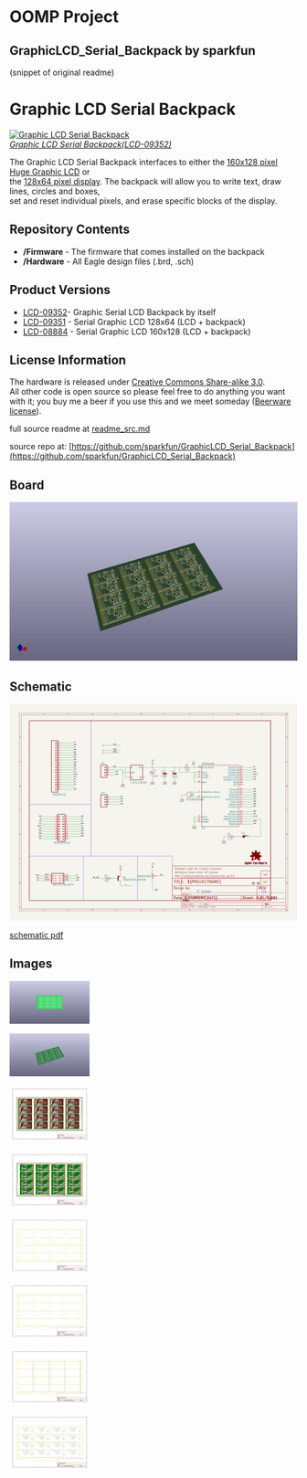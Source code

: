 # OOMP Project  
## GraphicLCD_Serial_Backpack  by sparkfun  
  
(snippet of original readme)  
  
Graphic LCD Serial Backpack  
============================  
[![Graphic LCD Serial Backpack](https://dlnmh9ip6v2uc.cloudfront.net//images/products/9/3/5/2/09352-01.jpg)  
*Graphic LCD Serial Backpack(LCD-09352)*](https://www.sparkfun.com/products/9352)  
  
The Graphic LCD Serial Backpack interfaces to either the [160x128 pixel Huge Graphic LCD](https://www.sparkfun.com/products/8799) or  
the [128x64 pixel display](https://www.sparkfun.com/products/710). The backpack will allow you to write text, draw lines, circles and boxes,   
set and reset individual pixels, and erase specific blocks of the display.   
  
Repository Contents  
-------------------  
* **/Firmware** - The firmware that comes installed on the backpack  
* **/Hardware** - All Eagle design files (.brd, .sch)  
  
  
Product Versions  
----------------  
* [LCD-09352](https://www.sparkfun.com/products/9352)- Graphic Serial LCD Backpack by itself  
* [LCD-09351](https://www.sparkfun.com/products/9351) - Serial Graphic LCD 128x64 (LCD + backpack)  
* [LCD-08884](https://www.sparkfun.com/products/8884) - Serial Graphic LCD 160x128 (LCD + backpack)  
  
License Information  
-------------------  
The hardware is released under [Creative Commons Share-alike 3.0](http://creativecommons.org/licenses/by-sa/3.0/).    
All other code is open source so please feel free to do anything you want with it; you buy me a beer if you use this and we meet someday ([Beerware license](http://en.wikipedia.org/wiki/Beerware)).  
  
  full source readme at [readme_src.md](readme_src.md)  
  
source repo at: [https://github.com/sparkfun/GraphicLCD_Serial_Backpack](https://github.com/sparkfun/GraphicLCD_Serial_Backpack)  
## Board  
  
[![working_3d.png](working_3d_600.png)](working_3d.png)  
## Schematic  
  
[![working_schematic.png](working_schematic_600.png)](working_schematic.png)  
  
[schematic pdf](working_schematic.pdf)  
## Images  
  
[![working_3D_bottom.png](working_3D_bottom_140.png)](working_3D_bottom.png)  
  
[![working_3D_top.png](working_3D_top_140.png)](working_3D_top.png)  
  
[![working_assembly_page_01.png](working_assembly_page_01_140.png)](working_assembly_page_01.png)  
  
[![working_assembly_page_02.png](working_assembly_page_02_140.png)](working_assembly_page_02.png)  
  
[![working_assembly_page_03.png](working_assembly_page_03_140.png)](working_assembly_page_03.png)  
  
[![working_assembly_page_04.png](working_assembly_page_04_140.png)](working_assembly_page_04.png)  
  
[![working_assembly_page_05.png](working_assembly_page_05_140.png)](working_assembly_page_05.png)  
  
[![working_assembly_page_06.png](working_assembly_page_06_140.png)](working_assembly_page_06.png)  
